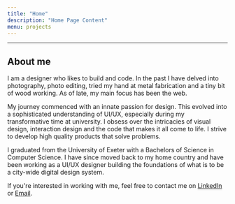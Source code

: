 ```yaml
---
title: "Home"
description: "Home Page Content"
menu: projects
---
```

___

## About me

I am a designer who likes to build and code. In the past I have delved into photography, photo editing, tried my hand at metal fabrication and a tiny bit of wood working. As of late, my main focus has been the web.

My journey commenced with an innate passion for design. This evolved into a sophisticated understanding of UI/UX, especially during my transformative time at university. I obsess over the intricacies of visual design, interaction design and the code that makes it all come to life. I strive to develop high quality products that solve problems.

I graduated from the University of Exeter with a Bachelors of Science in Computer Science. I have since moved back to my home country and have been working as a UI/UX designer building the foundations of what is to be a city-wide digital design system.

If you're interested in working with me, feel free to contact me on [LinkedIn](https://www.linkedin.com/in/saleh-lootah/) or [Email](mailto:saleh.lootah3@gmail.com).
